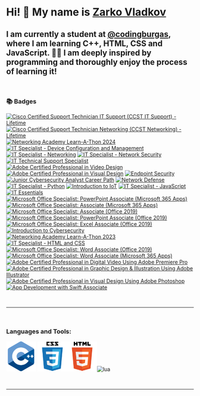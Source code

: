 # Hi! 👋 My name is [Zarko Vladkov](https://github.com/ZSVladkov22)
## I am currently a student at [@codingburgas](https://codingburgas.bg/), where I am learning C++, HTML, CSS and JavaScript. 👨‍💻 I am deeply inspired by programming and thoroughly enjoy the process of learning it!

<br>

### 📚 Badges

<!--START_SECTION:badges-->
<a href="https://www.credly.com/badges/7ae2eb63-5c17-4abe-ace9-9d6149fbb6aa" title="Cisco Certified Support Technician IT Support (CCST IT Support) - Lifetime"><img src="https://images.credly.com/size/80x80/images/02475f2d-e6b7-4a42-bf4e-b19a64ed81bf/image.png" alt="Cisco Certified Support Technician IT Support (CCST IT Support) - Lifetime" width="80" height="80"></a>
<a href="https://www.credly.com/badges/29a7c142-8c58-42a8-8351-9ef6a1897499" title="Cisco Certified Support Technician Networking (CCST Networking) - Lifetime"><img src="https://images.credly.com/size/80x80/images/57d88bab-75be-4400-a2fd-dbfa8e2b056e/image.png" alt="Cisco Certified Support Technician Networking (CCST Networking) - Lifetime" width="80" height="80"></a>
<a href="https://www.credly.com/badges/927d4301-f7fb-4078-9475-abcfba91efd3" title="Networking Academy Learn-A-Thon 2024"><img src="https://images.credly.com/size/80x80/images/e360c3e0-4031-479b-ad7b-5ce878bc29d7/image.png" alt="Networking Academy Learn-A-Thon 2024" width="80" height="80"></a>
<a href="https://www.credly.com/badges/55453547-94cf-486a-ae90-7136a07c81d7" title="IT Specialist - Device Configuration and Management"><img src="https://images.credly.com/size/80x80/images/cd50df53-14eb-427b-8cae-2f09d5b15b41/ITS-Badges_Device-Configure_1200px.png" alt="IT Specialist - Device Configuration and Management" width="80" height="80"></a>
<a href="https://www.credly.com/badges/99724e39-7534-4700-8afc-a348a17cb0bd" title="IT Specialist - Networking"><img src="https://images.credly.com/size/80x80/images/6713c2e4-0562-4a4f-ad1b-27a0069491d8/ITS-Badges_Networking_1200px.png" alt="IT Specialist - Networking" width="80" height="80"></a>
<a href="https://www.credly.com/badges/ccf1cc22-1fa0-4852-8641-9d62fb06240c" title="IT Specialist - Network Security"><img src="https://images.credly.com/size/80x80/images/fa85b446-fcbf-44c0-991f-064d37ae7a6f/ITS-Badges_Network-Security_1200px.png" alt="IT Specialist - Network Security" width="80" height="80"></a>
<a href="https://www.credly.com/badges/99a6d636-7dff-4fb9-82c5-416c9fbfc05b" title="IT Technical Support Specialist"><img src="https://images.credly.com/size/80x80/images/2eebb247-4311-497a-bda0-487a5365648e/Technical_Support_Badge_1200x1200px.png" alt="IT Technical Support Specialist" width="80" height="80"></a>
<a href="https://www.credly.com/badges/4676488f-34e2-4dd7-8ce5-b96ee4ccb102" title="Adobe Certified Professional in Video Design"><img src="https://images.credly.com/size/80x80/images/2753898c-fa5b-4058-9366-a3ce365d5845/Adobe_Certified_Professional_Video_Design_digital_badge.png" alt="Adobe Certified Professional in Video Design" width="80" height="80"></a>
<a href="https://www.credly.com/badges/de98c2ba-07bd-437f-940f-fd0bf868e007" title="Adobe Certified Professional in Visual Design"><img src="https://images.credly.com/size/80x80/images/19d96e55-f15c-44d9-9568-43f83505bd5b/Adobe_Certified_Professional_Visual_Design_digital_badge.png" alt="Adobe Certified Professional in Visual Design" width="80" height="80"></a>
<a href="https://www.credly.com/badges/d4074271-3f5a-4099-938b-aa90106ef872" title="Endpoint Security"><img src="https://images.credly.com/size/80x80/images/0ca5f542-fb5e-4a22-9b7a-c1a1ce4c3db7/EndpointSecurity.png" alt="Endpoint Security" width="80" height="80"></a>
<a href="https://www.credly.com/badges/252fad33-da4e-4e57-8c25-e929fc0c40b3" title="Junior Cybersecurity Analyst Career Path"><img src="https://images.credly.com/size/80x80/images/441578ec-c0f3-46cc-95fc-86b27e90cf4f/image.png" alt="Junior Cybersecurity Analyst Career Path" width="80" height="80"></a>
<a href="https://www.credly.com/badges/d4e54453-3376-4694-81d9-85a6e1044a29" title="Network Defense"><img src="https://images.credly.com/size/80x80/images/51526f76-711b-4caf-b04d-27f89512b112/NetworkDefense_v1_091721.png" alt="Network Defense" width="80" height="80"></a>
<a href="https://www.credly.com/badges/13d9ef43-93ad-4521-a3aa-86907bd54ee6" title="IT Specialist - Python"><img src="https://images.credly.com/size/80x80/images/3c4602d8-832e-4a24-b42d-00359ce746f7/ITS-Badges_Python_1200px.png" alt="IT Specialist - Python" width="80" height="80"></a>
<a href="https://www.credly.com/badges/69b6c62b-3ca5-4538-ad15-19deec10dcbb" title="Introduction to IoT"><img src="https://images.credly.com/size/80x80/images/fce226c2-0f13-4e17-b60c-24fa6ffd88cb/Intro2IoT.png" alt="Introduction to IoT" width="80" height="80"></a>
<a href="https://www.credly.com/badges/f21f2cfd-7964-45a6-b4b7-62ba7c537fe9" title="IT Specialist - JavaScript"><img src="https://images.credly.com/size/80x80/images/ef99b79e-fd54-4eb5-b2a4-bf17e92a4837/ITS-Badges_JavaScript_1200px.png" alt="IT Specialist - JavaScript" width="80" height="80"></a>
<a href="https://www.credly.com/badges/eecaee39-b0ff-4242-9489-493255311fcf" title="IT Essentials"><img src="https://images.credly.com/size/80x80/images/04e8034c-81f5-4f7f-ab23-e8b428c31ce9/ITE.png" alt="IT Essentials" width="80" height="80"></a>
<a href="https://www.credly.com/badges/958c11af-2d18-413f-bfd2-41c19eb0878a" title="Microsoft Office Specialist: PowerPoint Associate (Microsoft 365 Apps)"><img src="https://images.credly.com/size/80x80/images/48efb29e-31ed-414f-899e-088197b10be7/image.png" alt="Microsoft Office Specialist: PowerPoint Associate (Microsoft 365 Apps)" width="80" height="80"></a>
<a href="https://www.credly.com/badges/a1fab987-821d-4f18-a8f6-89772278df47" title="Microsoft Office Specialist: Associate (Microsoft 365 Apps)"><img src="https://images.credly.com/size/80x80/images/5df82cee-c54c-4006-b17d-ff9a5127beeb/image.png" alt="Microsoft Office Specialist: Associate (Microsoft 365 Apps)" width="80" height="80"></a>
<a href="https://www.credly.com/badges/02575e73-6326-414b-b4df-c612eaec3d20" title="Microsoft Office Specialist: Associate (Office 2019)"><img src="https://images.credly.com/size/80x80/images/7fab944f-0d46-4cda-afb6-39307e2432a9/MOS_-_Office_Specialist_Associate-600x600.png" alt="Microsoft Office Specialist: Associate (Office 2019)" width="80" height="80"></a>
<a href="https://www.credly.com/badges/f2069155-bc99-4b95-a01a-bb1750635ec1" title="Microsoft Office Specialist: PowerPoint Associate (Office 2019)"><img src="https://images.credly.com/size/80x80/images/ccfeac51-f472-404a-abf1-97ed89dda03b/MOS_PowerPoint.png" alt="Microsoft Office Specialist: PowerPoint Associate (Office 2019)" width="80" height="80"></a>
<a href="https://www.credly.com/badges/a26b82fb-a038-4c05-aefa-ed8ce608f031" title="Microsoft Office Specialist: Excel Associate (Office 2019)"><img src="https://images.credly.com/size/80x80/images/9d2bcbe6-519f-4ed0-ad34-aca077421568/MOS_Excel.png" alt="Microsoft Office Specialist: Excel Associate (Office 2019)" width="80" height="80"></a>
<a href="https://www.credly.com/badges/67d309a4-cfc4-4543-a419-45a302d11447" title="Introduction to Cybersecurity"><img src="https://images.credly.com/size/80x80/images/af8c6b4e-fc31-47c4-8dcb-eb7a2065dc5b/I2CS__1_.png" alt="Introduction to Cybersecurity" width="80" height="80"></a>
<a href="https://www.credly.com/badges/5d83502a-4dd6-405a-ba46-a42b2e590d65" title="Networking Academy Learn-A-Thon 2023"><img src="https://images.credly.com/size/80x80/images/b1395248-483c-48cd-b40d-7fe93837c37d/image.png" alt="Networking Academy Learn-A-Thon 2023" width="80" height="80"></a>
<a href="https://www.credly.com/badges/ef986e58-3c5b-4831-982a-70833745b91e" title="IT Specialist - HTML and CSS"><img src="https://images.credly.com/size/80x80/images/e2dc688d-de61-44a5-81af-ee96f117a211/ITS-Badges_HTML-and-CSS_1200px.png" alt="IT Specialist - HTML and CSS" width="80" height="80"></a>
<a href="https://www.credly.com/badges/a3969d0f-a47c-4bed-8c81-13b19f815867" title="Microsoft Office Specialist: Word Associate (Office 2019)"><img src="https://images.credly.com/size/80x80/images/b9912ce7-7c17-40bc-afbb-ca4251ea1416/MOS_Word.png" alt="Microsoft Office Specialist: Word Associate (Office 2019)" width="80" height="80"></a>
<a href="https://www.credly.com/badges/8c9ee979-cc31-409f-9e9f-68ffad8ceb9e" title="Microsoft Office Specialist: Word Associate (Microsoft 365 Apps)"><img src="https://images.credly.com/size/80x80/images/323ec4a8-7d1f-486f-9c68-258947965b8e/image.png" alt="Microsoft Office Specialist: Word Associate (Microsoft 365 Apps)" width="80" height="80"></a>
<a href="https://www.credly.com/badges/ac22aed3-9ac8-4827-b1c4-d84572495bd2" title="Adobe Certified Professional in Digital Video Using Adobe Premiere Pro"><img src="https://images.credly.com/size/80x80/images/487b0a79-e99b-43ce-a7d8-28a76d5aa2d8/Adobe_Certified_Professional_Adobe_Premiere_Pro_digital_badge.png" alt="Adobe Certified Professional in Digital Video Using Adobe Premiere Pro" width="80" height="80"></a>
<a href="https://www.credly.com/badges/b468b80c-2194-4820-8f74-a1ddb41db9c4" title="Adobe Certified Professional in Graphic Design & Illustration Using Adobe Illustrator"><img src="https://images.credly.com/size/80x80/images/5155ed69-ad73-45e3-831b-60507ddeb1ad/Adobe_Certified_Professional_Adobe_Illustrator_digital_badge.png" alt="Adobe Certified Professional in Graphic Design & Illustration Using Adobe Illustrator" width="80" height="80"></a>
<a href="https://www.credly.com/badges/f9249f29-eb03-4b76-b3ba-df59e98711da" title="Adobe Certified Professional in Visual Design Using Adobe Photoshop"><img src="https://images.credly.com/size/80x80/images/690784d7-b971-4693-b6ea-7dc990f65544/Adobe_Certified_Professional_Adobe_Photoshop_digital_badge.png" alt="Adobe Certified Professional in Visual Design Using Adobe Photoshop" width="80" height="80"></a>
<a href="https://www.credly.com/badges/f1269f48-d771-4798-9261-82801e054d9d" title="App Development with Swift Associate"><img src="https://images.credly.com/size/80x80/images/d9598c1a-2f59-49b9-b7fc-a764bf23b4d5/image.png" alt="App Development with Swift Associate" width="80" height="80"></a>
<!--END_SECTION:badges-->
<br>
<hr>
<br>
<h3 align="left">Languages and Tools:</h3>
<p align="left"><img src="https://raw.githubusercontent.com/devicons/devicon/master/icons/cplusplus/cplusplus-original.svg" alt="cplusplus" width="80" height="80"/> <img src="https://raw.githubusercontent.com/devicons/devicon/master/icons/css3/css3-original-wordmark.svg" alt="css3" width="80" height="80"/><img src="https://raw.githubusercontent.com/devicons/devicon/master/icons/html5/html5-original-wordmark.svg" alt="html5" width="80" height="80"/><img src="https://upload.wikimedia.org/wikipedia/commons/thumb/c/cf/Lua-Logo.svg/128px-Lua-Logo.svg.png" alt="lua" width="80" height="80"/>  </p>
<br>
<hr>
